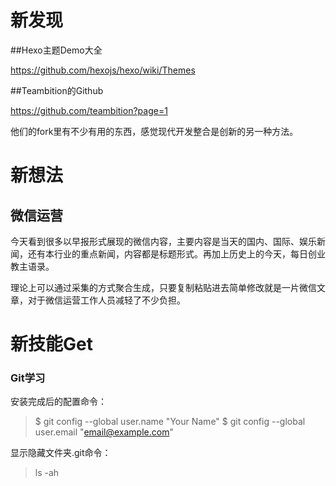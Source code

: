 # 新发现 

##Hexo主题Demo大全

<https://github.com/hexojs/hexo/wiki/Themes>

##Teambition的Github

<https://github.com/teambition?page=1>

他们的fork里有不少有用的东西，感觉现代开发整合是创新的另一种方法。

# 新想法

## 微信运营

今天看到很多以早报形式展现的微信内容，主要内容是当天的国内、国际、娱乐新闻，还有本行业的重点新闻，内容都是标题形式。再加上历史上的今天，每日创业教主语录。

理论上可以通过采集的方式聚合生成，只要复制粘贴进去简单修改就是一片微信文章，对于微信运营工作人员减轻了不少负担。

# 新技能Get

### Git学习

安装完成后的配置命令：

> $ git config --global user.name "Your Name"
> $ git config --global user.email "email@example.com"

显示隐藏文件夹.git命令：

> ls -ah







